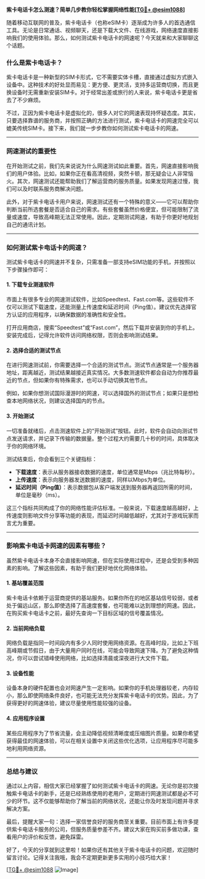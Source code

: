 **紫卡电话卡怎么测速？简单几步教你轻松掌握网络性能[[TG💪+ @esim1088](https://t.me/s/esim1088)]**

随着移动互联网的普及，紫卡电话卡（也称eSIM卡）逐渐成为许多人的首选通信工具。无论是日常通话、视频聊天，还是下载大文件、在线游戏，网络速度直接影响我们的使用体验。那么，如何测试紫卡电话卡的网速呢？今天就来和大家聊聊这个话题。

### 什么是紫卡电话卡？

紫卡电话卡是一种新型的SIM卡形式，它不需要实体卡槽，直接通过虚拟方式嵌入设备中。这种技术的好处显而易见：更方便、更灵活，支持多运营商切换，而且更换设备时无需重新安装SIM卡。对于经常出差或旅行的人来说，紫卡电话卡更是省去了不少麻烦。

不过，正因为紫卡电话卡是虚拟化的，很多人对它的网速表现持怀疑态度。其实，只要选择靠谱的服务商，并按照正确的方法进行测试，紫卡电话卡的网速完全可以媲美传统SIM卡。接下来，我们就一步步教你如何测试紫卡电话卡的网速。

---

### 网速测试的重要性

在开始测试之前，我们先来说说为什么网速测试如此重要。首先，网速直接影响我们的用户体验。比如，如果你正在看高清视频，突然卡顿，那无疑会让人非常恼火。其次，网速测试还能帮助我们了解运营商的服务质量。如果发现网速过慢，我们可以及时联系服务商解决问题。

此外，对于紫卡电话卡用户来说，网速测试还有一个特殊的意义——它可以帮助你判断当前所选套餐是否适合自己的需求。有些套餐虽然价格便宜，但可能限制了流量或速度，导致高峰期无法正常使用。因此，定期测试网速，有助于你更好地规划自己的通讯计划。

---

### 如何测试紫卡电话卡的网速？

测试紫卡电话卡的网速并不复杂，只需准备一部支持eSIM功能的手机，并按照以下步骤操作即可：

#### 1. 下载专业测速软件

市面上有很多专业的网速测试软件，比如Speedtest、Fast.com等。这些软件不仅可以测试下载速度，还能测量上传速度和延迟时间（Ping值）。建议优先选择官方认证的应用程序，以确保数据的准确性和安全性。

打开应用商店，搜索“Speedtest”或“Fast.com”，然后下载并安装到你的手机上。安装完成后，记得允许软件访问网络权限，否则会影响测试结果。

#### 2. 选择合适的测试节点

在进行网速测试前，你需要选择一个合适的测试节点。测试节点通常是一个服务器地址，距离越近，测试结果越接近真实情况。大多数测速软件都会自动为你推荐最近的节点，但如果你有特殊需求，也可以手动切换其他节点。

例如，如果你想测试国际漫游时的网速，可以选择国外的测试节点；如果只是想检查本地网络状况，则建议选择国内的节点。

#### 3. 开始测试

一切准备就绪后，点击测速软件上的“开始测试”按钮。此时，软件会自动向测试节点发送请求，并记录下传输的数据量。整个过程大约需要几十秒的时间，具体取决于你的网络环境。

测试结束后，你会看到三个关键指标：

- **下载速度**：表示从服务器接收数据的速度，单位通常是Mbps（兆比特每秒）。
- **上传速度**：表示向服务器发送数据的速度，同样以Mbps为单位。
- **延迟时间（Ping值）**：表示数据包从客户端发送到服务器再返回所需的时间，单位是毫秒（ms）。

这三个指标共同构成了你的网络性能评估标准。一般来说，下载速度越高越好，上传速度则影响文件分享等功能的表现，而延迟时间越低越好，尤其对于游戏玩家而言尤为重要。

---

### 影响紫卡电话卡网速的因素有哪些？

虽然紫卡电话卡本身不会直接影响网速，但在实际使用过程中，还是会受到多种因素的影响。了解这些因素，有助于我们更好地优化网络体验。

#### 1. 基站覆盖范围

紫卡电话卡依赖于运营商提供的基站服务。如果你所在的地区基站信号较弱，或者处于偏远山区，那么即使选择了高速度套餐，也可能难以达到理想的网速。因此，在购买紫卡电话卡之前，最好先查询一下目标区域的信号覆盖情况。

#### 2. 当前网络负载

网络负载是指同一时间段内有多少人同时使用网络资源。在高峰时段，比如上下班高峰期或节假日，由于大量用户同时在线，可能会导致网速下降。为了避免这种情况，你可以尝试错峰使用网络，比如选择清晨或深夜进行大文件下载。

#### 3. 设备性能

设备本身的硬件配置也会对网速产生一定影响。如果你的手机处理器较老，内存较小，那么即使网络条件良好，也可能无法充分发挥紫卡电话卡的优势。因此，为了获得更好的网速体验，建议尽量使用性能较强的设备。

#### 4. 应用程序设置

某些应用程序为了节省流量，会主动降低视频清晰度或压缩图片质量。如果你希望获得最佳的网速体验，可以在相关设置中关闭这些优化选项，让应用程序尽可能多地利用网络资源。

---

### 总结与建议

通过以上内容，相信大家已经掌握了如何测试紫卡电话卡的网速。无论你是初次接触紫卡电话卡的新手，还是已经熟练使用的老用户，定期进行网速测试都是必不可少的环节。这不仅能够帮助你了解当前的网络状况，还能让你及时发现问题并寻求解决方案。

最后，提醒大家一句：选择一家信誉良好的服务商至关重要。目前市面上有许多提供紫卡电话卡服务的公司，但服务质量参差不齐。建议大家在购买前多做功课，查看用户的评价和反馈，避免踩雷。

好了，今天的分享就到这里啦！如果你还有其他关于紫卡电话卡的问题，欢迎随时留言讨论。记得关注我哦，我会不定期更新更多实用的小技巧给大家！

[[TG💪+ @esim1088](https://t.me/s/esim1088) ![Image](https://i.postimg.cc/4NQfJmqS/Snipaste-2025-05-13-00-14-12.png)]